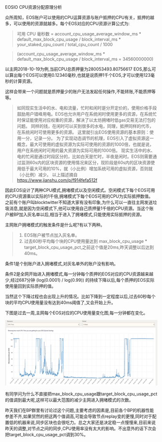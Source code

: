 EOSIO CPU资源分配原理分析

众所周知，EOS账户可以使用的CPU运算资源与账户抵押的CPU有关，抵押的越多，可以使用的资源就越多。每个EOS对应的CPU资源计算公式为: 

> 可用 CPU 毫秒数 = account_cpu_usage_average_window_ms * default_max_block_cpu_usage / block_interval_ms * your_staked_cpu_count / total_cpu_count / 1000

> (account_cpu_usage_average_window_ms * default_max_block_cpu_usage / block_interval_ms = 34560000000)

以主网2018-10-19为例,当前CPU总质押量为280053493.80756617 EOS,那么可以算出每个EOS可以使用0.12340毫秒,也就是说质押1千个EOS,才可以使用123毫秒的计算资源。

这样会带来一个问题就是质押量少的账户无法发起任何操作,不能转账,不能质押等等。


> 如同现实生活中的水、电和流量，忙时和闲时是分开定价的，使用价格手段鼓励用户错峰用电。EOS也允许用户在系统闲时使用更多的资源，在系统忙时保证能使用对应权重的资源，解决了以太坊拥堵时低gas交易无法打包的问题。
> 同样的钱，在闲时可以买到很多的水电，同理，抵押同样的代币，在系统闲时可使用更多的资源。
> 这里就引出EOS使用资源的基本原则：使用一分，记录一分。
> 为了实现动态调节的机理，EOS引入了虚拟资源这一概念，最大可使用的虚拟资源为实际可使用的资源的1000倍，也就是说，用户在系统闲时可用的最大资源为实际可用的1000倍。
> 现实生活中的水、电的忙闲是通过时段区分的，比如白天是忙时，半夜是闲时。EOS则需要通过监测60s内的区块资源的使用情况来区分，现阶段是60s内的区块资源使用低于最大可用的10%，就（小比例）增加系统可用的虚拟资源，否则就（小比例）减少。
> 以上描述摘自 https://www.jianshu.com/p/f914fefa512f


因此EOS设计了两种CPU模式,拥堵模式以及空闲模式。空闲模式下每个EOS可用的CPU资源乘以实际的1千倍,拥堵模式下每个EOS可用的CPU为实际抵押数值。
之前有个账户叫blocktwitter不知道大家有没有印象,为什么可以一直往主网发送垃圾消息,就是因为空闲模式下,他可以使用自己质押量1千倍的CPU资源。当这个账户被BP加入灰名单以后,相当于进入了拥堵模式,只能使用实际抵押的资源。

主网账户拥堵模式的触发条件是什么呢?有以下两种。 

> 1. EOS账户被节点加入灰名单。
> 2. 过去60秒平均每个块的CPU使用量达到 max_block_cpu_usage * target_block_cpu_usage_pct,之前这个值是20ms,昨天调整以后达到40ms。

条件1是个别账户进入拥堵模式,对灰名单外的账户没有影响。

条件2是全网开始进入拥堵模式,每一分钟每个质押的EOS对应的CPU资源越来越少,经过687分钟 (log(0.0001) / log(0.99)) 的持续下降以后,每个质押的EOS实际使用量回到实际质押的值。

当然这个下降过程也会出现上升的情况。比如下降到一定程度以后,过去60秒每个块的平均CPU使用量没有达到40ms阈值了,又会开始上升。


下图是过去一周,主网每个EOS对应的CPU使用量变化图,每一分钟都在变化。

![image](assets/CPU-Resource-Costs.png)

有同学问为什么不直接把max_block_cpu_usage跟target_block_cpu_usage_pct的值调到最大呢,这样可以最大范围的减少主网进入拥堵模式的次数。

昨天我们在BP群里有讨论过这个问题,主要考虑的因素是,目前各个BP的机器性能参差不齐,如果贸然的把这两个值调高,可能会导致节点replay变的更慢,同时对于配置低的机器来说,同步区块也会很吃力。总之大家还是决定稳一点慢慢来,目前来说昨天的调整,对节点之间的同步,CPU使用率没有太大的影响。不出意外的话下次会把target_block_cpu_usage_pct调到30%。